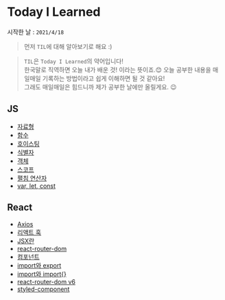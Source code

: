 # Today I Learned

시작한 날 : `2021/4/18`

> 먼저 `TIL`에 대해 알아보기로 해요 :)<br/>

> `TIL`은 `Today I Learned`의 약어입니다!<br/>
> 한국말로 직역하면 오늘 내가 배운 것! 이라는 뜻이죠.😊
> 오늘 공부한 내용을 매일매일 기록하는 방법이라고 쉽게 이해하면 될 것 같아요!<br/>
> 그래도 매일매일은 힘드니까 제가 공부한 날에만 올릴게요. 😉

## JS

- [자료형](/JavaScript/data_type.md)
- [함수](/JavaScript/function.md)
- [호이스팅](/JavaScript/hoisting.md)
- [식별자](/JavaScript/identifier.md)
- [객체](/JavaScript/object.md)
- [스코프](/JavaScript/scope.md)
- [펼침 연산자](/JavaScript/spread%20operator.md)
- [var, let, const](/JavaScript/var_let_const.md)

## React

- [Axios](/React/Axios.md)
- [리액트 훅](/React/Hooks)
- [JSX란](https://github.com/yoosion030/TIL/tree/master/React/Hooks)
- [react-router-dom](/React/Router.md)
- [컴포넌트](/React/component.md)
- [import와 export](/React/import와%20export.md)
- [import와 import{}](React/import%20{%20}.md)
- [react-router-dom v6](React/react-router-dom%20v6.md)
- [styled-component](React/styled%20component.md)
